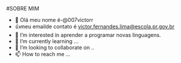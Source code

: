 #SOBRE MIM
- 👋 Olá meu nome é-@007victorr
- 👍meu emailde contato é victor.fernandes.lima@escola.pr.gov.br
- 👀 I’m interested in  aprender a programar novas linguagens.
- 🌱 I’m currently learning ...
- 💞️ I’m looking to collaborate on ..
- 📫 How to reach me ...
